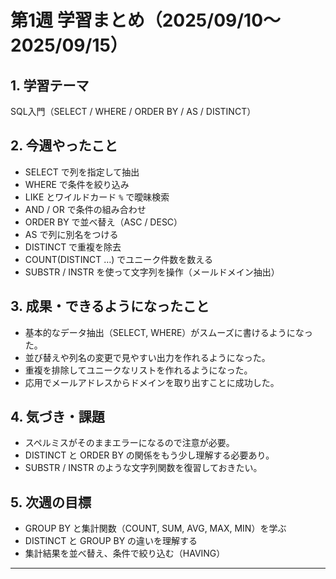 # 第1週 学習まとめ（2025/09/10〜2025/09/15）

## 1. 学習テーマ
SQL入門（SELECT / WHERE / ORDER BY / AS / DISTINCT）

## 2. 今週やったこと
- SELECT で列を指定して抽出
- WHERE で条件を絞り込み
- LIKE とワイルドカード `%` で曖昧検索
- AND / OR で条件の組み合わせ
- ORDER BY で並べ替え（ASC / DESC）
- AS で列に別名をつける
- DISTINCT で重複を除去
- COUNT(DISTINCT …) でユニーク件数を数える
- SUBSTR / INSTR を使って文字列を操作（メールドメイン抽出）

## 3. 成果・できるようになったこと
- 基本的なデータ抽出（SELECT, WHERE）がスムーズに書けるようになった。
- 並び替えや列名の変更で見やすい出力を作れるようになった。
- 重複を排除してユニークなリストを作れるようになった。
- 応用でメールアドレスからドメインを取り出すことに成功した。

## 4. 気づき・課題
- スペルミスがそのままエラーになるので注意が必要。
- DISTINCT と ORDER BY の関係をもう少し理解する必要あり。
- SUBSTR / INSTR のような文字列関数を復習しておきたい。

## 5. 次週の目標
- GROUP BY と集計関数（COUNT, SUM, AVG, MAX, MIN）を学ぶ
- DISTINCT と GROUP BY の違いを理解する
- 集計結果を並べ替え、条件で絞り込む（HAVING）

---
